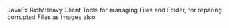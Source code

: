 JavaFx Rich/Heavy Client Tools for managing Files and Folder, 
for reparing corrupted Files as images also
